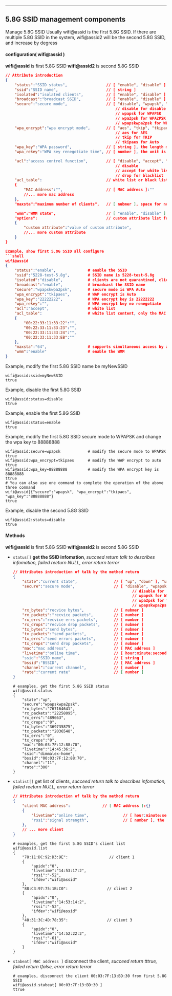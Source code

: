 ***
## 5.8G SSID management components
Manage 5.8G SSID
Usually wifi@assid is the first 5.8G SSID. If there are multiple 5.8G SSID in the system, wifi@assid2 will be the second 5.8G SSID, and increase by degress

#### **configuration( wifi@assid )**
**wifi@assid** is first 5.8G SSID
**wifi@assid2** is second 5.8G SSID

```json
// Attribute introduction
{
    "status":"SSID status",                 // [ "enable", "disable" ]
    "ssid":"SSID name",                     // [ string ]
    "isolated":"isolated clients",          // [ "enable", "disable" ]
    "broadcast":"broadcast SSID",           // [ "enable", "disable" ]
    "secure":"secure mode",                 // [ "disable", "wpapsk", "wpa2psk", "wpapskwpa2psk" ]
                                                // disable for disable the secure
                                                // wpapsk for WPAPSK
                                                // wpa2psk for WPA2PSK
                                                // wpapskwpa2psk for WPA Auto
    "wpa_encrypt":"wpa encrypt mode",       // [ "aes", "tkip", "tkipaes" ]
                                                // aes for AES
                                                // tkip for TKIP
                                                // tkipaes for Auto
    "wpa_key":"WPA password",               // [ string ], the length must be greater than 8
    "wpa_rekey":"WPA key renegotiate time", // [ number ], the unit is second, space for no renegotiate

    "acl":"access control function",        // [ "disable", "accept", "drop" ]
                                                // disable 
                                                // accept for white list
                                                // drop for blacklist
    "acl_table":                            // white list or black list, vaild when acl be "accept" or "drop"
    {
        "MAC Address":"",                   // [ MAC address ]:""
        //... more mac address
    },
    "maxsta":"maximum number of clients",   // [ nubmer ], space for no limit

    "wmm":"WMM state",                      // [ "enable", "disable" ]
    "options":                              // custom attribute list for radio chip
    {
        "custom attribute":"value of custom attribute",
        //... more custom attribute
    }
}

Example, show first 5.8G SSID all configure
```shell
wifi@assid
{
    "status":"enable",              # enable the SSID
    "ssid":"5228-test-5.8g",        # SSID name is 5228-test-5.8g
    "isolated":"disable",           # clients are not quarantined, client can access echo other
    "broadcast":"enable",           # broadcast the SSID name
    "secure":"wpapskwpa2psk",       # secure mode is WPA Auto
    "wpa_encrypt":"tkipaes",        # WAP encrypt is Auto
    "wpa_key":"22222222",           # WPA encrypt key is 22222222
    "wpa_rekey":"",                 # WPA encrypt key no renegotiate
    "acl":"accept",                 # white list
    "acl_table":                    # white list content, only the MAC address 00:22:33:11:33:22/00:22:33:11:33:23/00:22:33:11:33:24/00:22:33:11:33:EB can access
    {
        "00:22:33:11:33:22":"",
        "00:22:33:11:33:23":"",
        "00:22:33:11:33:24":"",
        "00:22:33:11:33:EB":""
    },
    "maxsta":"64",                  # supports simultaneous access by a maximum of 64 clients
    "wmm":"enable"                  # enable the WMM
}
```  
Example, modify the first 5.8G SSID name be myNewSSID
```shell
wifi@assid:ssid=myNewSSID
ttrue
```
Example, disable the first 5.8G SSID
```shell
wifi@assid:status=disable
ttrue
```
Example, enable the first 5.8G SSID
```shell
wifi@assid:status=enable
ttrue
```
Example, modify the first 5.8G SSID secure mode to WPAPSK and change the wpa key to 88888888
```shell
wifi@assid:secure=wpapsk            # modify the secure mode to WPAPSK
ttrue
wifi@assid:wpa_encrypt=tkipaes      # modify the WAP encrypt to auto
ttrue
wifi@assid:wpa_key=88888888         # modify the WPA encrypt key is 88888888
ttrue
# You can also use one command to complete the operation of the above three command
wifi@assid|{"secure":"wpapsk", "wpa_encrypt":"tkipaes", "wpa_key":"88888888"}
ttrue
```
Example, disable the second 5.8G SSID
```shell
wifi@assid2:status=disable
ttrue
```

#### **Methods**
**wifi@assid** is first 5.8G SSID
**wifi@assid2** is second 5.8G SSID

+ `status[]` **get the SSID infomation**, *succeed return talk to describes infomation, failed reeturn NULL, error return terror*
    ```json
    // Attributes introduction of talk by the method return
    {
        "state":"current state",                // [ "up", "down" ], "up" for enable, "down" for disable
        "secure":"secure mode",                 // [ "disable", "wpapsk", "wpa2psk", "wpapskwpa2psk" ]
                                                        // disable for disable the secure
                                                        // wpapsk for WPAPSK
                                                        // wpa2psk for WPA2PSK
                                                        // wpapskwpa2psk for WPA Auto
        "rx_bytes":"recvice bytes",             // [ nubmer ]
        "rx_packets":"recvice packets",         // [ number ]
        "rx_errs":"recvice errs packets",       // [ number ]
        "rx_drops":"recvice drop packets",      // [ nubmer ]
        "tx_bytes":"send bytes",                // [ nubmer ]
        "tx_packets":"send packets",            // [ nubmer ]
        "tx_errs":"send errors packets",        // [ nubmer ]
        "tx_drops":"send drop packets",         // [ nubmer ]
        "mac":"mac address",                    // [ MAC address ]
        "livetime":"online time",               // [ hour:minute:second:day ]
        "ssid":"SSID name",                     // [ string ]
        "bssid":"BSSID",                        // [ MAC address ]
        "channel":"current channel",            // [ number ]
        "rate":"current rate"                   // [ number ]
    }
    ```
    ```shell
    # examples, get the first 5.8G SSID status
    wifi@assid.status
    {
        "state":"up",
        "secure":"wpapskwpa2psk",
        "rx_bytes":"767164641",
        "rx_packets":"22258095",
        "rx_errs":"489663",
        "rx_drops":"0",
        "tx_bytes":"369735875",
        "tx_packets":"2036548",
        "tx_errs":"0",
        "tx_drops":"0",
        "mac":"00:03:7F:12:88:70",
        "livetime":"14:45:36:2",
        "ssid":"dimmalex-home",
        "bssid":"00:03:7F:12:88:70",
        "channel":"11",
        "rate":"300"
    }
    ```

+ `stalist[]` get list of clients, *succeed return talk to describes infomation, failed reeturn NULL, error return terror*
    ```json
    // Attributes introduction of talk by the method return
    {
        "client MAC address":              // [ MAC address ]:{}
        {
            "livetime":"online time",               // [ hour:minute:second:day ]
            "rssi":"signal strength",               // [ number ], the unit maybe dBm or %
        },
        // ... more client
    }
    ```
    ```shell
    # examples, get the first 5.8G SSID's client list
    wifi@assid.list
    {
        "78:11:DC:92:D3:9E":                  // client 1
        {
            "apidx":"0",
            "livetime":"14:53:17:2",
            "rssi":"-52",
            "ifdev":"wifi@assid"
        },
        "88:C3:97:75:1B:C0":                 // client 2
        {
            "apidx":"0",
            "livetime":"14:53:14:2",
            "rssi":"-52",
            "ifdev":"wifi@assid"
        },
        "40:31:3C:4D:78:35":                 // client 3
        {
            "apidx":"0",
            "livetime":"14:52:22:2",
            "rssi":"-61",
            "ifdev":"wifi@assid"
        }
    }
    ```

+ `stabeat[ MAC address ]` disconnect the client, *succeed return tttrue, failed return tfalse, error return terror*
    ```shell
    # examples, disconnect the client 00:03:7F:13:BD:30 from first 5.8G SSID
    wifi@assid.stabeat[ 00:03:7F:13:BD:30 ]
    ttrue
    ```

